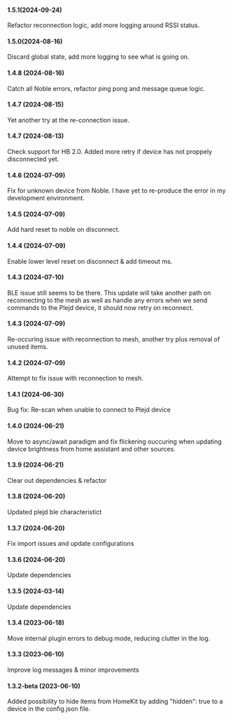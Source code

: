 #### 1.5.1(2024-09-24)

Refactor reconnection logic, add more logging around RSSI status.

#### 1.5.0(2024-08-16)

Discard global state, add more logging to see what is going on.

#### 1.4.8 (2024-08-16)

Catch all Noble errors, refactor ping pong and message queue logic.

#### 1.4.7 (2024-08-15)

Yet another try at the re-connection issue.

#### 1.4.7 (2024-08-13)

Check support for HB 2.0. Added more retry if device has not proppely disconnected yet.

#### 1.4.6 (2024-07-09)

Fix for unknown device from Noble. I have yet to re-produce the error in my development environment.

#### 1.4.5 (2024-07-09)

Add hard reset to noble on disconnect.

#### 1.4.4 (2024-07-09)

Enable lower level reset on disconnect & add timeout ms.

#### 1.4.3 (2024-07-10)

BLE issue still seems to be there. This update will take another path on reconnecting to the mesh as well as handle any errors when we send commands to the Plejd device, it should now retry on reconnect.

#### 1.4.3 (2024-07-09)

Re-occuring issue with reconnection to mesh, another try plus removal of unused items.

#### 1.4.2 (2024-07-09)

Attempt to fix issue with reconnection to mesh.

#### 1.4.1 (2024-06-30)

Bug fix: Re-scan when unable to connect to Plejd device

#### 1.4.0 (2024-06-21)

Move to async/await paradigm and fix flickering ouccuring when updating device brightness from home assistant and other sources.

#### 1.3.9 (2024-06-21)

Clear out dependencies & refactor

#### 1.3.8 (2024-06-20)

Updated plejd ble characteristict

#### 1.3.7 (2024-06-20)

Fix import issues and update configurations

#### 1.3.6 (2024-06-20)

Update dependencies

#### 1.3.5 (2024-03-14)

Update dependencies

#### 1.3.4 (2023-06-18)

Move internal plugin errors to debug mode, reducing clutter in the log.

#### 1.3.3 (2023-06-10)

Improve log messages & minor improvements

#### 1.3.2-beta (2023-06-10)

Added possibility to hide items from HomeKit by adding "hidden": true to a device in the config.json file.

